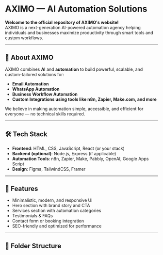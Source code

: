 # AXIMO — AI Automation Solutions

**Welcome to the official repository of AXIMO's website!**  
AXIMO is a next-generation AI-powered automation agency helping individuals and businesses maximize productivity through smart tools and custom workflows.

---

## 🌟 About AXIMO

AXIMO combines **AI** and **automation** to build powerful, scalable, and custom-tailored solutions for:
- **Email Automation**
- **WhatsApp Automation**
- **Business Workflow Automation**
- **Custom Integrations using tools like n8n, Zapier, Make.com, and more**

We believe in making automation simple, accessible, and efficient for everyone — no technical skills required.

---

## 🛠 Tech Stack

- **Frontend**: HTML, CSS, JavaScript, React (or your stack)
- **Backend (optional)**: Node.js, Express (if applicable)
- **Automation Tools**: n8n, Zapier, Make, Pabbly, OpenAI, Google Apps Script
- **Design**: Figma, TailwindCSS, Framer

---

## 🚀 Features

- Minimalistic, modern, and responsive UI
- Hero section with brand story and CTA
- Services section with automation categories
- Testimonials & FAQs
- Contact form or booking integration
- SEO-friendly and optimized for performance

---

## 📂 Folder Structure

